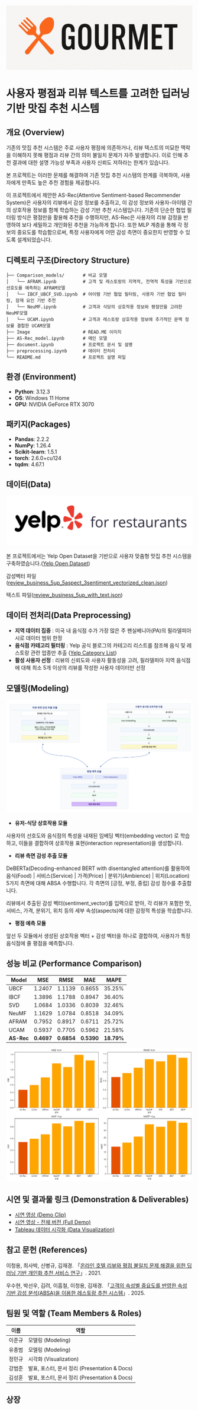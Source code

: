 ![alt text](Image/image-3.png)
# 사용자 평점과 리뷰 텍스트를 고려한 딥러닝 기반 맛집 추천 시스템

##  개요 (Overview)

기존의 맛집 추천 시스템은 주로 사용자 평점에 의존하거나, 리뷰 텍스트의 미묘한 맥락을 이해하지  못해 평점과 리뷰 간의 의미 불일치 문제가 자주 발생합니다. 이로 인해 추천 결과에 대한 설명 가능성 부족과 사용자 신뢰도 저하라는 한계가 있습니다.

본 프로젝트는 이러한 문제를 해결하여 기존 맛집 추천 시스템의 한계를 극복하여, 사용자에게 만족도 높은 추천 경험을 제공합니다.

이 프로젝트에서 제안한 AS-Rec(Attentive Sentiment-based Recommender System)은 사용자의 리뷰에서 감성 정보를 추출하고, 이 감성 정보와 사용자-아이템 간의 상호작용 정보를 함께 학습하는 감성 기반 추천 시스템입니다. 기존의 단순한 협업 필터링 방식은 평점만을 활용해 추천을 수행하지만, AS-Rec은 사용자의 리뷰 감정을 반영하여 보다 세밀하고 개인화된 추천을 가능하게 합니다. 또한 MLP 계층을 통해 각 정보의 중요도를 학습함으로써, 특정 사용자에게 어떤 감성 측면이 중요한지 반영할 수 있도록 설계되었습니다.

## 디렉토리 구조(Directory Structure)

```
├── Comparison_models/       # 비교 모델
│   └── AFRAM.ipynb          # 고객 및 레스토랑의 지역적, 전역적 특성을 기반으로 선호도를 예측하는 AFRAM모델
│   └── IBCF_UBCF_SVD.ipynb  # 아이템 기반 협업 필터링, 사용자 기반 협업 필터링, 잠재 요인 기반 추천
│   └── NeuMF.ipynb          # 고객과 식당의 상호작용 정보와 평점만을 고려한 NeuMF모델
│   └── UCAM.ipynb           # 고객과 레스토랑 상호작용 정보에 추가적인 문맥 정보를 결합한 UCAM모델
├── Image                    # READ.ME 이미지
├── AS-Rec_model.ipynb       # 메인 모델
├── document.ipynb           # 프로젝트 문서 및 설명
├── preprocessing.ipynb      # 데이터 전처리
└── README.md                # 프로젝트 설명 파일
```

## 환경 (Environment)

- **Python**: 3.12.3
- **OS**: Windows 11 Home
- **GPU**: NVIDIA GeForce RTX 3070

## 패키지(Packages)

- **Pandas**: 2.2.2
- **NumPy**: 1.26.4
- **Scikit-learn**: 1.5.1
- **torch**: 2.6.0+cu124
- **tqdm**: 4.67.1

##  데이터(Data)
![alt text](Image/image.png)

본 프로젝트에서는 Yelp Open Dataset을 기반으로 사용자 맞춤형 맛집 추천 시스템을 구축하였습니다.([Yelp Open Dataset](https://business.yelp.com/data/resources/open-dataset/))

감성벡터 파일([review_business_5up_5aspect_3sentiment_vectorized_clean.json](https://drive.google.com/file/d/1Ohn2lja08GJXLNFl-gD8QFiAiG3V13Y5/view?usp=sharing))

텍스트 파일([review_business_5up_with_text.json](https://drive.google.com/file/d/1wFgSLP564VK5XRCUr1n_8UTGW1vdhfPL/view?usp=sharing))

## 데이터 전처리(Data Preprocessing)
- **지역 데이터 집중** : 미국 내 음식점 수가 가장 많은 주 펜실베니아(PA)의 필라델피아 시로 데이터 범위 한정
- **음식점 카테고리 필터링** : Yelp 공식 블로그의 카테고리 리스트를 참조해 음식 및 레스토랑 관련 업종만 추출 ([Yelp Category List](https://blog.yelp.com/businesses/yelp_category_list/))
- **활성 사용자 선정** : 리뷰의 신뢰도와 사용자 활동성을 고려, 필라델피아 지역 음식점에 대해 최소 5개 이상의 리뷰를 작성한 사용자 데이터만 선정


## 모델링(Modeling)
![alt text](Image/image-1.png)

- **유저-식당 상호작용 모듈**

사용자의 선호도와 음식점의 특성을 내재된 임베딩 벡터(embedding vector) 로 학습하고, 이들을 결합하여 상호작용 표현(interaction representation)을 생성합니다.
- **리뷰 측면 감성 추출 모듈**

DeBERTa(Decoding-enhanced BERT with disentangled attention)를 활용하여
음식(Food) | 서비스(Service) | 가격(Price) | 분위기(Ambience) | 위치(Location)
5가지 측면에 대해 ABSA 수행합니다. 각 측면의 [긍정, 부정, 중립] 감성 점수를 추출합니다.

리뷰에서 추출된 감성 벡터(sentiment_vector)를 입력으로 받아, 각 리뷰가 포함한 맛, 서비스, 가격, 분위기, 위치 등의 세부 속성(aspects)에 대한 감정적 특성을 학습합니다.
- **평점 예측 모듈**

앞선 두 모듈에서 생성된 상호작용 벡터 + 감성 벡터을 하나로 결합하여, 사용자가 특정 음식점에 줄 평점을 예측합니다.

## 성능 비교 (Performance Comparison)

| Model  | MSE    | RMSE   | MAE    | MAPE    |
|--------|--------|--------|--------|---------|
| UBCF   | 1.2407 | 1.1139 | 0.8655 | 35.25%  |
| IBCF   | 1.3896 | 1.1788 | 0.8947 | 36.40%  |
| SVD    | 1.0684 | 1.0336 | 0.8039 | 32.46%  |
| NeuMF  | 1.1629 | 1.0784 | 0.8518 | 34.09%  |
| AFRAM  | 0.7952 | 0.8917 | 0.6711 | 25.72%  |
| UCAM   | 0.5937 | 0.7705 | 0.5962 | 21.58%  |
| **AS-Rec** | **0.4697** | **0.6854** | **0.5390** | **18.79%** |

![alt text](Image/image-2.png)

## 시연 및 결과물 링크 (Demonstration & Deliverables)
- [시연 영상 (Demo Clip)](https://www.youtube.com/watch?v=k6dM_pyctHE)  
- [시연 영상 - 전체 버전 (Full Demo)](https://youtu.be/f6Klq3RecqE?si=fKODbVXt5TZdwKnv)  
- [Tableau 데이터 시각화 (Data Visualization)](https://public.tableau.com/app/profile/mingyu.jeong5084/viz/Gourmet/79_Gourmet?publish=yes)

## 참고 문헌 (References)

이청용, 최사박, 신병규, 김재경. 「[온라인 호텔 리뷰와 평점 불일치 문제 해결을 위한 딥러닝 기반 개인화 추천 서비스 연구](https://www.koreascience.kr/article/JAKO202113157683309.page)」. 2021. 

우수현, 박선우, 김려, 이흠철, 이청용, 김재경. 「[고객의 속성별 중요도를 반영한 속성 기반 감성 분석(ABSA)을 이용한 레스토랑 추천 시스템](https://doi.org/10.13088/jiis.2025.31.1.045)」. 2025.

## 팀원 및 역할 (Team Members & Roles)

| 이름     | 역할                         |
|----------|------------------------------|
| 이준규   | 모델링 (Modeling)            |
| 유종범   | 모델링 (Modeling)            |
| 정민규   | 시각화 (Visualization)       |
| 강범준   | 발표, 포스터, 문서 정리 (Presentation & Docs) |
| 김성훈   | 발표, 포스터, 문서 정리 (Presentation & Docs) |

## 상장
